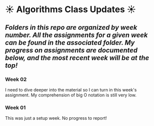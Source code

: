 # :sunny: Algorithms Class Updates :sunny:

## *Folders in this repo are organized by week number. All the assignments for a given week can be found in the associated folder. My progress on assignments are documented below, and the most recent week will be at the top!*

### Week 02
I need to dive deeper into the material so I can turn in this week's assignment. My comprehension of big O notation is still very low.

### Week 01
This was just a setup week. No progress to report!